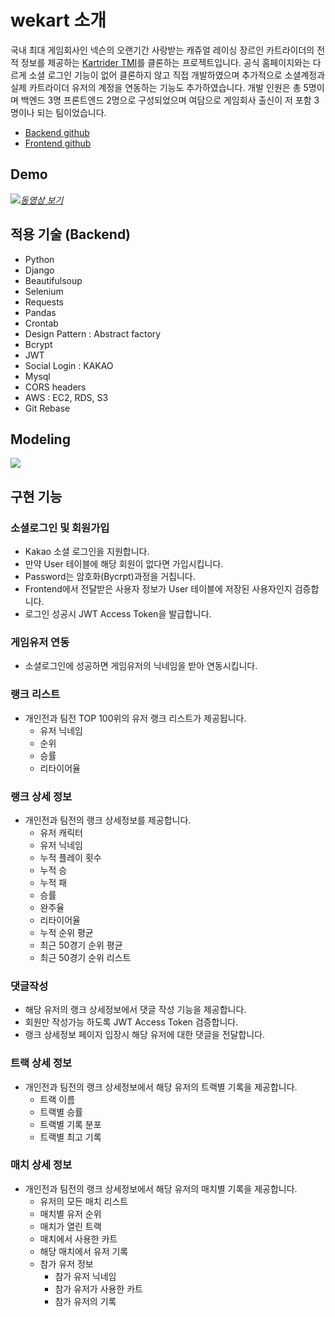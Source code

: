 # wekart 소개

국내 최대 게임회사인 넥슨의 오랜기간 사랑받는 캐쥬얼 레이싱 장르인 카트라이더의 전적 정보를 제공하는 [Kartrider TMI](https://tmi.nexon.com/kart)를 클론하는 프로젝트입니다. 공식 홈페이지와는 다르게 소셜 로그인 기능이 없어 클론하지 않고 직접 개발하였으며 추가적으로 소셜계정과 실제 카트라이더 유저의 계정을 연동하는 기능도 추가하였습니다. 개발 인원은 총 5명이며 백엔드 3명 프론트엔드 2명으로 구성되었으며 여담으로 게임회사 출신이 저 포함 3명이나 되는 팀이었습니다.

- [Backend github](https://github.com/wecode-bootcamp-korea/9-5dragon-backend)
- [Frontend github](https://github.com/wecode-bootcamp-korea/9-5dragon-frontend)

## Demo
[![](https://images.velog.io/images/yongineer1990/post/87664e61-d90c-469b-8678-24f42405b1e6/image.png)*동영상 보기*](https://youtu.be/Av_p4sCT4Wg)

## 적용 기술 (Backend)

- Python
- Django
- Beautifulsoup
- Selenium
- Requests
- Pandas
- Crontab
- Design Pattern : Abstract factory
- Bcrypt
- JWT
- Social Login : KAKAO
- Mysql
- CORS headers
- AWS : EC2, RDS, S3
- Git Rebase

## Modeling
![](https://yongnas.iptime.org/images/KartRider_modeling.png)

## 구현 기능
### 소셜로그인 및 회원가입
- Kakao 소셜 로그인을 지원합니다.
- 만약 User 테이블에 해당 회원이 없다면 가입시킵니다.
- Password는 암호화(Bycrpt)과정을 거칩니다.
- Frontend에서 전달받은 사용자 정보가 User 테이블에 저장된 사용자인지 검증합니다.
- 로그인 성공시 JWT Access Token을 발급합니다.
### 게임유저 연동
- 소셜로그인에 성공하면 게임유저의 닉네임을 받아 연동시킵니다.
### 랭크 리스트
- 개인전과 팀전 TOP 100위의 유저 랭크 리스트가 제공됩니다.
  - 유저 닉네임
  - 순위
  - 승률
  - 리타이어율
### 랭크 상세 정보
- 개인전과 팀전의 랭크 상세정보를 제공합니다.
   - 유저 캐릭터
   - 유저 닉네임
   - 누적 플레이 횟수
   - 누적 승
   - 누적 패
   - 승률
   - 완주율
   - 리타이어율
   - 누적 순위 평균
   - 최근 50경기 순위 평균
   - 최근 50경기 순위 리스트
### 댓글작성
- 해당 유저의 랭크 상세정보에서 댓글 작성 기능을 제공합니다.
- 회원만 작성가능 하도록 JWT Access Token 검증합니다.
- 랭크 상세정보 페이지 입장시 해당 유저에 대한 댓글을 전달합니다.
### 트랙 상세 정보
- 개인전과 팀전의 랭크 상세정보에서 해당 유저의 트랙별 기록을 제공합니다.
  - 트랙 이름
  - 트랙별 승률
  - 트랙별 기록 분포
  - 트랙별 최고 기록
### 매치 상세 정보
- 개인전과 팀전의 랭크 상세정보에서 해당 유저의 매치별 기록을 제공합니다.
  - 유저의 모든 매치 리스트
  - 매치별 유저 순위
  - 매치가 열린 트랙
  - 매치에서 사용한 카트
  - 해당 매치에서 유저 기록
  - 참가 유저 정보
    - 참가 유저 닉네임
    - 참가 유저가 사용한 카트
    - 참가 유저의 기록
